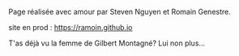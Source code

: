 Page réalisée avec amour par Steven Nguyen et Romain Genestre.

site en prod : https://ramoin.github.io

T'as déjà vu la femme de Gilbert Montagné?
Lui non plus... 
